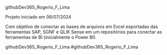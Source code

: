 githubDev365_Rogerio_F_Lima

Projeto iniciado em 06/07/2024 

Com objetivo de conectar as bases de arquivos em Excel exportadas das ferramentas SAP, SGNF e QLIK Sense em um repositórios para conectar as ferramentas de BI (inicialmente o Power BI). 

githubDev365_Rogerio_F_Lima
#githubDev365_Rogerio_F_Lima
